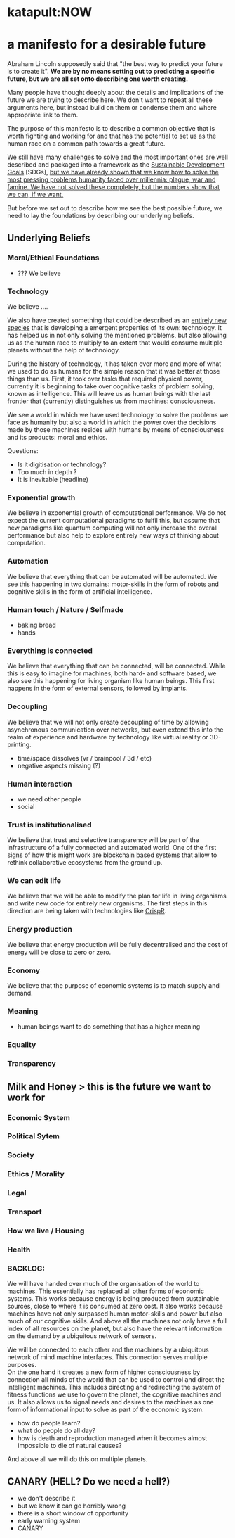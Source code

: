 # katapult:NOW 
# a manifesto for a desirable future 

Abraham Lincoln supposedly said that "the best way to predict your future is to create it". **We are by no means setting out to predicting a specific future, but we are all set onto describing one worth creating.**

Many people have thought deeply about the details and implications of the future we are trying to describe here. We don't want to repeat all these arguments here, but instead build on them or condense them and where appropriate link to them. 

The purpose of this manifesto is to describe a common objective that is worth fighting and working for and that has the potential to set us as the human race on a common path towards a great future.

We still have many challenges to solve and the most important ones are well described and packaged into a framework as the [Sustainable Development Goals](http://www.globalgoals.org/) [SDGs], [but we have already shown that we know how to solve the most pressing problems humanity faced over millennia: plague, war and famine. We have not solved these completely, but the numbers show that we can, if we want.](https://en.wikipedia.org/wiki/Homo_Deus:_A_Brief_History_of_Tomorrow)

But before we set out to describe how we see the best possible future, we need to lay the foundations by describing our underlying beliefs. 

## Underlying Beliefs

### Moral/Ethical Foundations

- ??? We believe 

### Technology

We believe .... 

We also have created something that could be described as an [entirely new species](https://en.wikipedia.org/wiki/What_Technology_Wants) that is developing a emergent properties of its own: technology. It has helped us in not only solving the mentioned problems, but also allowing us as the human race to multiply to an extent that would consume multiple planets without the help of technology. 

During the history of technology, it has taken over more and more of what we used to do as humans for the simple reason that it was better at those things than us. First, it took over tasks that required physical power, currently it is beginning to take over cognitive tasks of problem solving, known as intelligence. This will leave us as human beings with the last frontier that (currently) distinguishes us from machines: consciousness. 

We see a world in which we have used technology to solve the problems we face as humanity but also a world in which the power over the decisions made by those machines resides with humans by means of consciousness and its products: moral and ethics. 

Questions:

- Is it digitisation or technology?
- Too much in depth ? 
- It is inevitable (headline)


### Exponential growth

We believe in exponential growth of computational performance. We do not expect the current computational paradigms to fulfil this, but assume that new paradigms like quantum computing will not only increase the overall performance but also help to explore entirely new ways of thinking about computation. 

### Automation

We believe that everything that can be automated will be automated. We see this happening in two domains: motor-skills in the form of robots and cognitive skills in the form of artificial intelligence.

### Human touch / Nature / Selfmade

- baking bread
- hands 

### Everything is connected

We believe that everything that can be connected, will be connected. While this is easy to imagine for machines, both hard- and software based, we also see this happening for living organism like human beings. This first happens in the form of external sensors, followed by implants.

### Decoupling

We believe that we will not only create decoupling of time by allowing asynchronous communication over networks, but even extend this into the realm of experience and hardware by technology like virtual reality or 3D-printing.

- time/space dissolves (vr / brainpool / 3d / etc) 
- negative aspects missing (?) 


### Human interaction

- we need other people 
- social 

### Trust is institutionalised

We believe that trust and selective transparency will be part of the infrastructure of a fully connected and automated world. One of the first signs of how this might work are blockchain based systems that allow to rethink collaborative ecosystems from the ground up.

### We can edit life

We believe that we will be able to modify the plan for life in living organisms and write new code for entirely new organisms. The first steps in this direction are being taken with technologies like [CrispR](https://en.wikipedia.org/wiki/CRISPR).


### Energy production

We believe that energy production will be fully decentralised and the cost of energy will be close to zero or zero. 

### Economy 

We believe that the purpose of economic systems is to match supply and demand.

### Meaning

- human beings want to do something that has a higher meaning

### Equality

### Transparency


## Milk and Honey > this is the future we want to work for

### Economic System

### Political Sytem

### Society 

### Ethics / Morality

### Legal

### Transport

### How we live / Housing

### Health 

### 


### BACKLOG:

We will have handed over much of the organisation of the world to machines. This essentially has replaced all other forms of economic systems. This works because energy is being produced from sustainable sources, close to where it is consumed at zero cost. It also works because machines have not only surpassed human motor-skills and power but also much of our cognitive skills. And above all the machines not only have a full index of all resources on the planet, but also have the relevant information on the demand by a ubiquitous network of sensors. 

We will be connected to each other and the machines by a ubiquitous network of mind machine interfaces. This connection serves multiple purposes.   
On the one hand it creates a new form of higher consciousness by connection all minds of the world that can be used to control and direct the intelligent machines. This includes directing and redirecting the system of fitness functions we use to govern the planet, the cognitive machines and us. 
It also allows us to signal needs and desires to the machines as one form of informational input to solve as part of the economic system.

- how do people learn?
- what do people do all day?
- how is death and reproduction managed when it becomes almost impossible to die of natural causes?

And above all we will do this on multiple planets.

## CANARY (HELL? Do we need a hell?)

- we don't describe it
- but we know it can go horribly wrong
- there is a short window of opportunity
- early warning system
- CANARY 